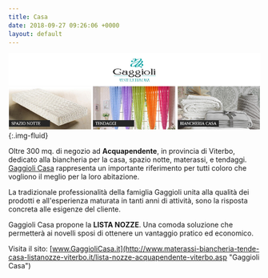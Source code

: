 ```yaml
---
title: Casa
date: 2018-09-27 09:26:06 +0000
layout: default
---
```


![Gaggioli Casa](assets/img/casa/gaggioli-casa.jpg "Gaggioli Casa"){:.img-fluid}

Oltre 300 mq. di negozio ad **Acquapendente**, in provincia di Viterbo, dedicato alla biancheria per la casa, spazio notte, materassi, e tendaggi. [Gaggioli Casa](http://www.materassi-biancheria-tende-casa-listanozze-viterbo.it/lista-nozze-acquapendente-viterbo.asp "Gaggioli Casa") rappresenta un importante riferimento per tutti coloro che vogliono il meglio per la loro abitazione.

La tradizionale professionalità della famiglia Gaggioli unita alla qualità dei prodotti e all'esperienza maturata in tanti anni di attività, sono la risposta concreta alle esigenze del cliente.

Gaggioli Casa propone la **LISTA NOZZE**. Una comoda soluzione che permetterà ai novelli sposi di ottenere un vantaggio pratico ed economico.

Visita il sito: [www.GaggioliCasa.it](http://www.materassi-biancheria-tende-casa-listanozze-viterbo.it/lista-nozze-acquapendente-viterbo.asp "Gaggioli Casa")
